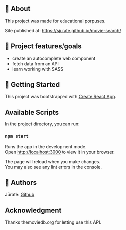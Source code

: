 <br>

## 🌟 About

This project was made for educational porpuses.

Site published at: https://sjurate.github.io/movie-search/

## 🎯 Project features/goals

- create an autocomplete web component
- fetch data from an API
- learn working with SASS

## 🧰 Getting Started

This project was bootstrapped with [Create React App](https://github.com/facebook/create-react-app).

## Available Scripts

In the project directory, you can run:

### `npm start`

Runs the app in the development mode.\
Open [http://localhost:3000](http://localhost:3000) to view it in your browser.

The page will reload when you make changes.\
You may also see any lint errors in the console.

## 🎅 Authors

Jūratė: [Github](https://github.com/sjurate)

## Acknowledgment

Thanks themoviedb.org for letting use this API.
